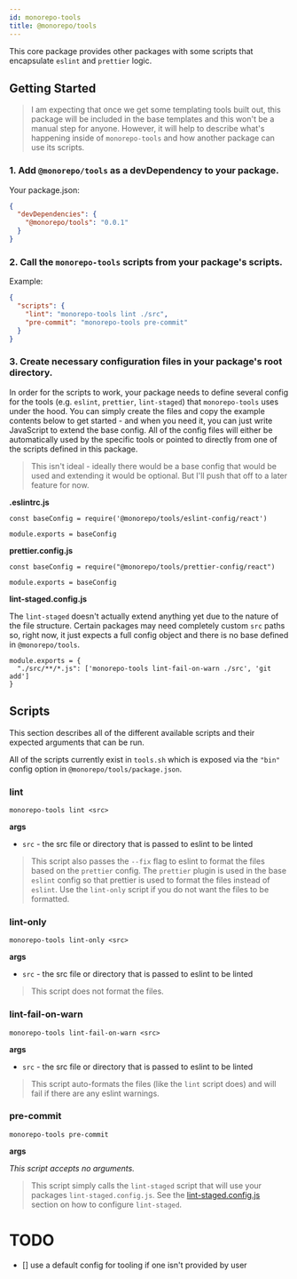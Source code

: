 ```yaml
---
id: monorepo-tools
title: @monorepo/tools
---
```


This core package provides other packages with some scripts that encapsulate `eslint` and `prettier` logic.

## Getting Started
> I am expecting that once we get some templating tools built out, this package will be included in the base templates and this won't be a manual step for anyone. However, it will help to describe what's happening inside of `monorepo-tools` and how another package can use its scripts.

### 1. Add `@monorepo/tools` as a devDependency to your package.

Your package.json:
```JSON
{
  "devDependencies": {
    "@monorepo/tools": "0.0.1"
  }
}
```

### 2. Call the `monorepo-tools` scripts from your package's scripts.

Example:
```JSON
{
  "scripts": {
    "lint": "monorepo-tools lint ./src",
    "pre-commit": "monorepo-tools pre-commit"
  }
}
```

### 3. Create necessary configuration files in your package's root directory.

In order for the scripts to work, your package needs to define several config for the tools (e.g. `eslint`, `prettier`, `lint-staged`) that `monorepo-tools` uses under the hood. You can simply create the files and copy the example contents below to get started - and when you need it, you can just write JavaScript to extend the base config. All of the config files will either be automatically used by the specific tools or pointed to directly from one of the scripts defined in this package.

> This isn't ideal - ideally there would be a base config that would be used and extending it would be optional. But I'll push that off to a later feature for now.


**.eslintrc.js**
```JS
const baseConfig = require('@monorepo/tools/eslint-config/react')

module.exports = baseConfig
```

**prettier.config.js**

```JS
const baseConfig = require("@monorepo/tools/prettier-config/react")

module.exports = baseConfig
```

**lint-staged.config.js**

The `lint-staged` doesn't actually extend anything yet due to the nature of the file structure. Certain packages may need completely custom `src` paths so, right now, it just expects a full config object and there is no base defined in `@monorepo/tools`.

```JS
module.exports = {
  "./src/**/*.js": ['monorepo-tools lint-fail-on-warn ./src', 'git add']
}
```

## Scripts
This section describes all of the different available scripts and their expected arguments that can be run.

All of the scripts currently exist in `tools.sh` which is exposed via the `"bin"` config option in `@monorepo/tools/package.json`.

### lint

`monorepo-tools lint <src>`

**args**
- `src` - the src file or directory that is passed to eslint to be linted

> This script also passes the `--fix` flag to eslint to format the files based on the `prettier` config. The `prettier` plugin is used in the base `eslint` config so that prettier is used to format the files instead of `eslint`. Use the `lint-only` script if you do not want the files to be formatted.

### lint-only

`monorepo-tools lint-only <src>`

**args**
- `src` - the src file or directory that is passed to eslint to be linted

> This script does not format the files.


### lint-fail-on-warn

`monorepo-tools lint-fail-on-warn <src>`

**args**
- `src` - the src file or directory that is passed to eslint to be linted
  
> This script auto-formats the files (like the `lint` script does) and will fail if there are any eslint warnings.

### pre-commit

`monorepo-tools pre-commit`

**args**

*This script accepts no arguments.*

> This script simply calls the `lint-staged` script that will use your packages `lint-staged.config.js`. See the [lint-staged.config.js](#3-create-necessary-configuration-files-in-your-package-s-root-directory) section on how to configure `lint-staged`.

# TODO
- [] use a default config for tooling if one isn't provided by user
